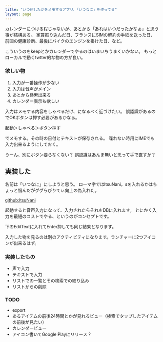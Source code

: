 ```yaml
---
title: "いつ何したかをメモするアプリ、「いつなに」を作ってる"
layout: page	
---
```


カレンダーにつける程じゃないが、あとから「あれはいつだったかなぁ」と思う事が結構ある。
家賃振り込んだ日、フランスにSIMの解約の手紙を送った日、前回の健康診断、最後にバイクのエンジンを掛けた日、など。

こういうのをkeepとかカレンダーでやるのはいまいちうまくいかない。
もっとローカルで動くtwtter的な物の方が良い。

### 欲しい物

1. 入力が一番操作が少ない
2. 入力は音声がメイン
3. あとから検索出来る
4. カレンダー表示も欲しい

入力はメモする内容をしゃべるだけ、になるべく近づけたい。
誤認識があるのでOKボタンは押す必要があるかなぁ。

起動＞しゃべる＞ボタン押す

でメモする。その時の日付とテキストが保存される。
喋れない時用にIMEでも入力出来るようにしておく。

うーん、別にボタン要らなくない？
誤認識はあんま無いと思って手で直すか？

## 実装した

名前は「いつなに」にしようと思う。
ローマ字ではItsuNani。sを入れるかはちょっと悩んだがググらびりてぃ向上の為入れた。

[github:ItsuNani](https://github.com/karino2/ItsuNani)

起動すると音声入力になって、入力されたらそれをDBに入れます。
とにかく入力を最短のコストでやる、というのがコンセプトです。

下のEditTextに入れてEnter押しても同じ結果となります。

入力した物を見るのは別のアクティビティになります。ランチャーに2つアイコンが出来るはず。

### 実装したもの

- 声で入力
- テキストで入力
- リストでの一覧とその検索での絞り込み
- リストからの削除

### TODO

- export
- あるアイテムの前後24時間とかが見れるビュー（検索でタップしたアイテムの前後が見たい）
- カレンダービュー
- アイコン書いてGoogle Playにリリース？

